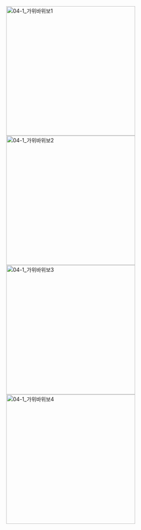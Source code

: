 <img width="345" alt="04-1_가위바위보1" src="https://github.com/ysolarh/OZ_class_backend/assets/109467066/92d4ec5b-9346-4e71-903c-d33ca854f423">
<img width="345" alt="04-1_가위바위보2" src="https://github.com/ysolarh/OZ_class_backend/assets/109467066/47b67a2a-b8d1-4a47-a75e-79cebfaf2608">
<img width="345" alt="04-1_가위바위보3" src="https://github.com/ysolarh/OZ_class_backend/assets/109467066/bd74ba4c-0bb6-4bd7-9612-0bff94144ad0">
<img width="345" alt="04-1_가위바위보4" src="https://github.com/ysolarh/OZ_class_backend/assets/109467066/a6eab0b6-afd7-4ace-913a-002162e19a38">

